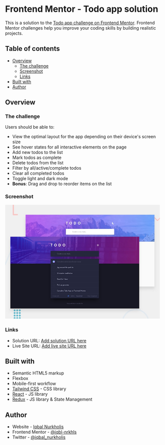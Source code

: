 # Frontend Mentor - Todo app solution

This is a solution to the [Todo app challenge on Frontend Mentor](https://www.frontendmentor.io/challenges/todo-app-Su1_KokOW). Frontend Mentor challenges help you improve your coding skills by building realistic projects. 

## Table of contents

- [Overview](#overview)
  - [The challenge](#the-challenge)
  - [Screenshot](#screenshot)
  - [Links](#links)
- [Built with](#built-with)
- [Author](#author)

## Overview

### The challenge

Users should be able to:

- View the optimal layout for the app depending on their device's screen size
- See hover states for all interactive elements on the page
- Add new todos to the list
- Mark todos as complete
- Delete todos from the list
- Filter by all/active/complete todos
- Clear all completed todos
- Toggle light and dark mode
- **Bonus**: Drag and drop to reorder items on the list

### Screenshot

![](./desktop-preview.jpg)

### Links

- Solution URL: [Add solution URL here](https://your-solution-url.com)
- Live Site URL: [Add live site URL here](https://your-live-site-url.com)

## Built with

- Semantic HTML5 markup
- Flexbox
- Mobile-first workflow
- [Tailwind CSS](https://tailwindcss.com/) - CSS library
- [React](https://reactjs.org/) - JS library
- [Redux](https://redux.js.org/) - JS library & State Management

## Author

- Website - [Iqbal Nurkholis](https://iqbal-nurkholis.web.app)
- Frontend Mentor - [@iqbl-nrkhls](https://www.frontendmentor.io/profile/iqbl-nrkhls)
- Twitter - [@iqbal_nurkholis](https://www.twitter.com/iqbal_nurkholis)